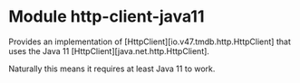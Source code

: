 # Module http-client-java11

Provides an implementation of [HttpClient][io.v47.tmdb.http.HttpClient] that uses the Java
11 [HttpClient][java.net.http.HttpClient].

Naturally this means it requires at least Java 11 to work.
